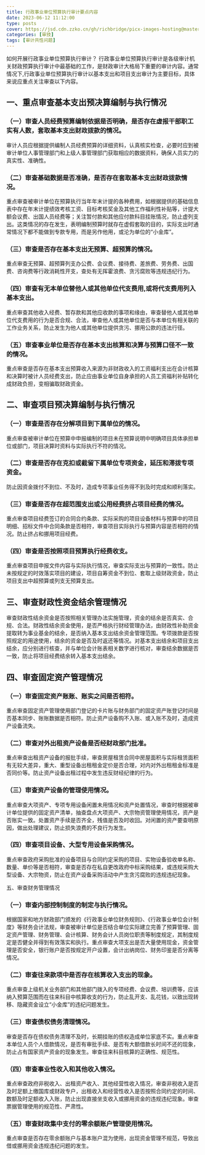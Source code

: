 ```yaml
---
title: 行政事业单位预算执行审计要点内容
date: 2023-06-12 11:12:00
type: posts
cover: https://jsd.cdn.zzko.cn/gh/richbridge/picx-images-hosting@master/thumbnail/audit.png
categories: [审技]
tags: [审计共性问题]
---
```


如何开展行政事业单位预算执行审计？
行政事业单位预算执行审计是各级审计机关财政预算执行审计中最基础的工作，是财政审计大格局下重要的审计内容。通常情况下,行政事业单位预算执行审计以基本支出和项目支出审计为主要目标，具体来说应重点关注审查以下内容。

## 一、重点审查基本支出预决算编制与执行情况

### （一）审查人员经费预算编制依据是否明确，是否存在虚报干部职工实有人数，套取基本支出财政拨款的情况。
审计人员应根据提供编制人员经费预算的详细资料，认真核实检查，必要时应到被审计单位人事管理部门和上级人事管理部门获取相应的数据资料，确保人员实力的真实性、准确性。

### （二）审查基础数据是否准确，是否存在套取基本支出财政拨款情况。
重点审查被审计单位在预算执行当年年末计提的各种费用，如根据提供的基础信息表中存在年末计提绩效考核工资、目标考核奖金及其他工作福利性补贴等，计提大额会议费、出国人员经费等；关注暂付款和其他应付款科目挂账情况，防止虚列支出。这类情况的存在发生，表明编制预算时就存在虚假套取的目的，实际支出时通常情况下都不能做到专款专用，而是另作他用，或沦为单位的“小金库”。

### （三）审查是否存在基本支出无预算、超预算的情况。
重点审查无预算、超预算列支办公费、会议费、接待费、差旅费、劳务费、出国费、咨询费等行政消耗性开支，查处有无挥霍浪费、贪污腐败等违规违纪行为。

### （四）审查有无本单位替他人或其他单位代支费用,或将代支费用列入基本支出。
重点审查其他收入经费、暂存款和其他应收款的事项和缘由，审查替他人或其他单位代支费用的行为是否合规、合法，审查他人或其他单位是否与本单位有相关联的工作业务关系，防止发生为他人或其他单位提供贪污、挪用公款的违法行径。

### （五）审查事业单位是否存在基本支出核算和决算与预算口径不一致的情况。
重点审查是否存在基本支出预算收入来源为非财政收入的工资福利支出在会计核算和决算时被计人员经费支出，防止应由事业单位自身承担的人员工资福利补贴转化成财政负担，变相骗取财政资金。

## 二、审查项目预决算编制与执行情况

### （一）审查是否存在分解项目到下属单位的情况。
重点审查被审计单位在预算中申报编制的项目未在预算说明中明确项目具体承担单位或部门，项目决算时资料与实际执行不符的情况。

### （二）审查是否存在克扣或截留下属单位专项资金，延压和滞拨专项资金。
防止因资金拨付不到位、不及时，造成专项事业任务得不到及时完成和顺利落实。

### （三）审查是否存在超范围支出或公用经费挤占项目经费的情况。
重点审查项目经费签订的合同合约条款、实际采购的项目设备材料与预算中的项目明细、招标文件中合同条款是否相符，审查项目实际执行与预算内容是否相符的情况。防止挤占和挪用项目经费。

### （四）审查是否按照项目预算执行经费收支。
重点审查项目申报文件内容与实际执行情况，审查实际支出与预算的一致性。防止未按规定的时效落实项目的建设，项目自筹资金不到位、套取上级财政资金，防止项目支出中超预算或列支无预算支出。

## 三、审查财政性资金结余管理情况

审查财政性结余资金是否按照相关管理办法实施管理，资金的结余是否真实、合规、合法。财政性结余资金使用，是否严格执行财经管理办法，由财政性补助资金提取转为事业基金的结余，是否纳入基本支出结余资金管理范围。专项拨款是否按照规定的用途使用，结余的资金是否及时返还等情况。对基本支出结余和项目支出结余，应分别进行核查，并与单位会计账表相关数字进行核对，审查结余数据是否一致，防止将项目经费结余转入基本支出结余。

## 四、审查固定资产管理情况

### （一）审查固定资产账账、账实之间是否相符。
重点审查固定资产管理使用部门登记的卡片账与财务部门的固定资产账登记时间是否基本同步、账账数据是否相符。防止资产设备购不入账、或入账不及时，造成资产设备流失。

### （二）审查对外出租资产设备是否经财政部门批准。
重点审查出租资产设备的报批手续，审查房屋租赁合同中房屋面积与实际租赁面积有无较大差异，重大、重型设备出租租金定价是否合理，对内对外出租租金标准是否同价等。防止资产设备出租过程中发生违反财经纪律的行为。

### （三）审查资产设备的管理使用情况。
重点审查大项资产、专项专用设备闲置未用情况和资产处置情况，审查时根据被审计单位提供的固定资产清单，抽查盘点大项资产、大宗物资管理使用情况，资产是否账实一致。处置资产手续是否齐全，残值是否及时收回。对闲置的资产要查明原因，做出处理建议，防止损失浪费的不良行为发生。

### （四）审查项目设备、大型专用设备采购情况。
重点审查政府采购批准的设备项目与合同约定采购的项目、实物设备验收单名称、数量、单价等是否相符，审查是否存在私自更改政府中标采购结果，或违规采购大型设备、大宗物资，防止在资产设备采购活动中产生贪污腐败的违规违纪现象。

五、审查财务管理情况

### （一）审查内部控制制度的制定与执行情况。
根据国家和地方财政部门颁发的《行政事业单位财务规则》、《行政事业单位会计制度》等财务会计法规，审查被审计单位是否结合单位实际建立完善了预算管理、固定资产管理、财务管理、会计核算、财务会计人员岗位职责等制度规定，其制度规定是否健全并得到有效落实和执行。重点审查大项支出是否大量使用现金，资金管理是否安全，银行账户是否按规定开户设置，会计出纳岗位、财务印鉴是否分离等情况。

### （二）审查往来款项中是否存在核算收入支出的现象。
重点审查上级机关业务部门和其他部门拨入的专项经费、会议费、培训费等，应该纳入预算范围而在往来科目中核算收支的行为，防止乱开支、乱花钱，以致出现转移、隐藏资金设立“小金库”的违纪问题发生。

### （三）审查债权债务清理情况。
审查是否存在债权债务清理不及时，长期挂账的债权造成单位家底不实。重点审查本单位人员个人借款情况，是否有审批手续、是否有大额借款长时间不还的现象，防止占有国家资产资金的现象发生。审查往来科目核算的正确性、规范性。

### （四）审查事业性收入和其他收入情况。
重点审查政府非税收入、出租资产收入、其他经营性收入情况，审查非税收入是否及时足额上缴国库或财政专户，出租收入和经营性收入是否按照合同约定的时间、数额及时足额收入入账，防止出现直接坐支收入或挪用资金的违规违纪现象。审查票据管理使用的规范性、严肃性。

### （五）审查财政集中支付的零余额账户管理使用情况。
重点审查是否存在零余额账户与基本账户混为使用，出现资金管理不规范，导致出借或挪用资金违规违纪问题的发生。